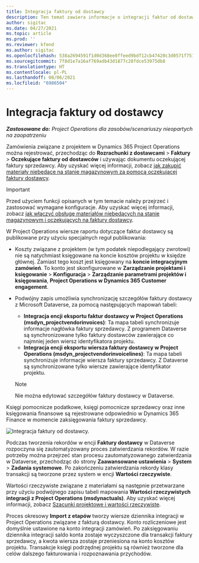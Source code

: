 ```yaml
---
title: Integracja faktury od dostawcy
description: Ten temat zawiera informacje o integracji faktur od dostawcy w Project Operations.
author: sigitac
ms.date: 04/27/2021
ms.topic: article
ms.prod: ''
ms.reviewer: kfend
ms.author: sigitac
ms.openlocfilehash: 538a2694591f1d0d368ee0ffeed9bdf12cb47420c3d0571f75185fe433f23436
ms.sourcegitcommit: 7f8d1e7a16af769adb43d1877c28fdce53975db8
ms.translationtype: HT
ms.contentlocale: pl-PL
ms.lasthandoff: 08/06/2021
ms.locfileid: "6986504"
---
```

# <a name="vendor-invoice-integration"></a>Integracja faktury od dostawcy

_**Zastosowane do:** Project Operations dla zasobów/scenariuszy nieopartych na zaopatrzeniu_

Zamówienia związane z projektem w Dynamics 365 Project Operations można rejestrować, przechodząc do **Rozrachunki z dostawcami** > **Faktury** > **Oczekujące faktury od dostawców** i używając dokumentu oczekującej faktury sprzedawcy. Aby uzyskać więcej informacji, zobacz [jak zakupić materiały niebędące na stanie magazynowym za pomocą oczekującej faktury dostawcy](../procurement/pending-vendor-invoices.md).

> [!IMPORTANT]
> Przed użyciem funkcji opisanych w tym temacie należy przejrzeć i zastosować wymagane konfiguracje. Aby uzyskać więcej informacji, zobacz [jak włączyć obsługę materiałów niebędących na stanie magazynowym i oczekujących na faktury dostawcy](../procurement/configure-materials-nonstocked.md).

W Project Operations wiersze raportu dotyczące faktur dostawcy są publikowane przy użyciu specjalnych reguł publikowania:

- Koszty związane z projektem (w tym podatek niepodlegający zwrotowi) nie są natychmiast księgowane na koncie kosztów projektu w księdze głównej. Zamiast tego koszt jest księgowany na **koncie integracyjnym zamówień**. To konto jest skonfigurowane w **Zarządzanie projektami i księgowanie** > **Konfiguracja** > **Zarządzanie parametrami projektów i księgowania**, **Project Operations w Dynamics 365 Customer engagement**.
- Podwójny zapis umożliwia synchronizację szczegółów faktury dostawcy z Microsoft Dataverse, za pomocą następujących mapowań tabeli:

     - **Integracja encji eksportu faktur dostawcy w Project Operations (msdyn_projectvendorinvoices)**: Ta mapa tabeli synchronizuje informacje nagłówka faktury sprzedawcy. Z programem Dataverse są synchronizowane tylko faktury dostawców zawierające co najmniej jeden wiersz identyfikatora projektu.
     - **Integracja encji eksportu wiersza faktury dostawcy w Project Operations (msdyn_projectvendorinvoicelines)**: Ta mapa tabeli synchronizuje informacje wiersza faktury sprzedawcy. Z Dataverse są synchronizowane tylko wiersze zawierające identyfikator projektu.

     > [!NOTE]
     > Nie można edytować szczegółów faktury dostawcy w Dataverse.

Księgi pomocnicze podatkowe, księgi pomocnicze sprzedawcy oraz inne księgowania finansowe są rejestrowane odpowiednio w Dynamics 365 Finance w momencie zaksięgowania faktury sprzedawcy.

![Integracja faktury od dostawcy.](media/DW7VendorInvoice.png)

Podczas tworzenia rekordów w encji **Faktury dostawcy** w Dataverse rozpoczyna się zautomatyzowany proces zatwierdzania rekordów. W razie potrzeby można przejrzeć stan procesu zautomatyzowanego zatwierdzania w Dataverse, przechodząc do strony **Zaawansowane ustawienia** > **System** > **Zadania systemowe**. Po zakończeniu zatwierdzania rekordy klasy transakcji są tworzone przez system w encji **Wartości rzeczywiste**.

Wartości rzeczywiste związane z materiałami są następnie przetwarzane przy użyciu podwójnego zapisu tabeli mapowania **Wartości rzeczywistych integracji z Project Operations (msdynactuals)**. Aby uzyskać więcej informacji, zobacz [Szacunki projektowe i wartości rzeczywiste](resource-dual-write-estimates-actuals.md).

Proces okresowy **Import z etapów** tworzy wiersze dziennika integracji w Project Operations związane z fakturą dostawcy. Konto rozliczeniowe jest domyślnie ustawione na konto integracji zamówień. Po zaksięgowaniu dziennika integracji saldo konta zostaje wyczyszczone dla transakcji faktury sprzedawcy, a kwota wiersza zostaje przeniesiona na konto kosztów projektu. Transakcje księgi podrzędnej projektu są również tworzone dla celów dalszego fakturowania i rozpoznawania przychodów.
